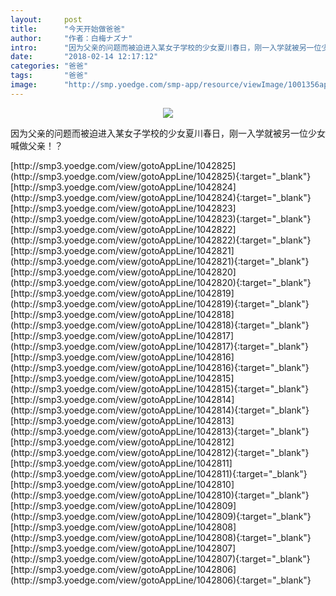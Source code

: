 ```yaml
---
layout:     post
title:      "今天开始做爸爸"
author:     "作者：白梅ナズナ"
intro:      "因为父亲的问题而被迫进入某女子学校的少女夏川春日，刚一入学就被另一位少女喊做父亲！？"
date:       "2018-02-14 12:17:12"
categories: "爸爸"
tags:       "爸爸"
image:      "http://smp.yoedge.com/smp-app/resource/viewImage/1001356appline.png"
---
```

<div style="text-align: center">
<p><img src="http://smp.yoedge.com/smp-app/resource/viewImage/1001356appline.png"/></p>
</div>
<p class="post-meta">
<span>因为父亲的问题而被迫进入某女子学校的少女夏川春日，刚一入学就被另一位少女喊做父亲！？</span>
</p>
[http://smp3.yoedge.com/view/gotoAppLine/1042825](http://smp3.yoedge.com/view/gotoAppLine/1042825){:target="_blank"}
[http://smp3.yoedge.com/view/gotoAppLine/1042824](http://smp3.yoedge.com/view/gotoAppLine/1042824){:target="_blank"}
[http://smp3.yoedge.com/view/gotoAppLine/1042823](http://smp3.yoedge.com/view/gotoAppLine/1042823){:target="_blank"}
[http://smp3.yoedge.com/view/gotoAppLine/1042822](http://smp3.yoedge.com/view/gotoAppLine/1042822){:target="_blank"}
[http://smp3.yoedge.com/view/gotoAppLine/1042821](http://smp3.yoedge.com/view/gotoAppLine/1042821){:target="_blank"}
[http://smp3.yoedge.com/view/gotoAppLine/1042820](http://smp3.yoedge.com/view/gotoAppLine/1042820){:target="_blank"}
[http://smp3.yoedge.com/view/gotoAppLine/1042819](http://smp3.yoedge.com/view/gotoAppLine/1042819){:target="_blank"}
[http://smp3.yoedge.com/view/gotoAppLine/1042818](http://smp3.yoedge.com/view/gotoAppLine/1042818){:target="_blank"}
[http://smp3.yoedge.com/view/gotoAppLine/1042817](http://smp3.yoedge.com/view/gotoAppLine/1042817){:target="_blank"}
[http://smp3.yoedge.com/view/gotoAppLine/1042816](http://smp3.yoedge.com/view/gotoAppLine/1042816){:target="_blank"}
[http://smp3.yoedge.com/view/gotoAppLine/1042815](http://smp3.yoedge.com/view/gotoAppLine/1042815){:target="_blank"}
[http://smp3.yoedge.com/view/gotoAppLine/1042814](http://smp3.yoedge.com/view/gotoAppLine/1042814){:target="_blank"}
[http://smp3.yoedge.com/view/gotoAppLine/1042813](http://smp3.yoedge.com/view/gotoAppLine/1042813){:target="_blank"}
[http://smp3.yoedge.com/view/gotoAppLine/1042812](http://smp3.yoedge.com/view/gotoAppLine/1042812){:target="_blank"}
[http://smp3.yoedge.com/view/gotoAppLine/1042811](http://smp3.yoedge.com/view/gotoAppLine/1042811){:target="_blank"}
[http://smp3.yoedge.com/view/gotoAppLine/1042810](http://smp3.yoedge.com/view/gotoAppLine/1042810){:target="_blank"}
[http://smp3.yoedge.com/view/gotoAppLine/1042809](http://smp3.yoedge.com/view/gotoAppLine/1042809){:target="_blank"}
[http://smp3.yoedge.com/view/gotoAppLine/1042808](http://smp3.yoedge.com/view/gotoAppLine/1042808){:target="_blank"}
[http://smp3.yoedge.com/view/gotoAppLine/1042807](http://smp3.yoedge.com/view/gotoAppLine/1042807){:target="_blank"}
[http://smp3.yoedge.com/view/gotoAppLine/1042806](http://smp3.yoedge.com/view/gotoAppLine/1042806){:target="_blank"}


